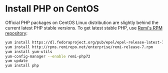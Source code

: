 # Install PHP on CentOS

Official PHP packages on CentOS Linux distribution are slightly behind the
current latest PHP stable versions. To get latest stable PHP, use
[Remi's RPM repository](https://rpms.remirepo.net/wizard/):

```bash
yum install https://dl.fedoraproject.org/pub/epel/epel-release-latest-7.noarch.rpm
yum install http://rpms.remirepo.net/enterprise/remi-release-7.rpm
yum install yum-utils
yum-config-manager --enable remi-php72
yum update
yum install php
```
